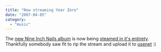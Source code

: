 ```yaml
---
title: "Now streaming Year Zero"
date: "2007-04-05"
category:
  - "music"
---
```


The [new Nine Inch Nails album](/2007/02/23/nine-inch-nails-year-zero/) is now being [steamed in it's entirety](http://yearzero.nin-thespiral.com/FLJoi4gjw2f/player.html). Thankfully somebody saw fit to rip the stream and upload it to [usenet](http://v3.newzbin.com/browse/post/2404921/) :)
